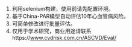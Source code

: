 1. 利用selenium构建，使用前请先配置环境。
2. 基于China-PAR模型自动评估10年心血管病风险。
3. 可简单修改进行批量评估。
4. 仅用于学术研究，商业用途请联系https://www.cvdrisk.com.cn/ASCVD/Eval/
